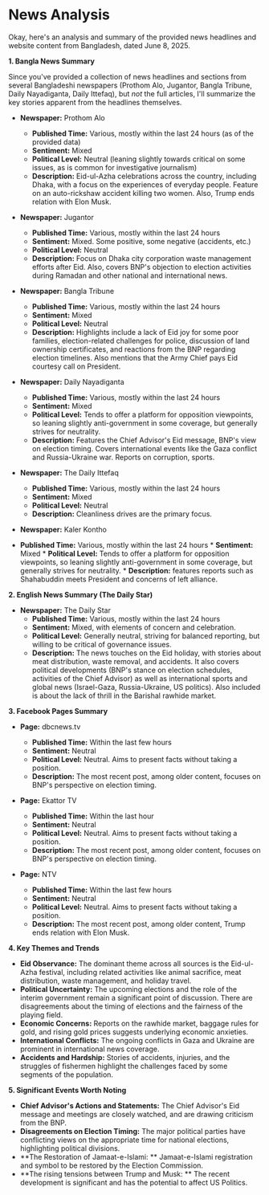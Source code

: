 # News Analysis

Okay, here's an analysis and summary of the provided news headlines and website content from Bangladesh, dated June 8, 2025.

**1. Bangla News Summary**

Since you've provided a collection of news headlines and sections from several Bangladeshi newspapers (Prothom Alo, Jugantor, Bangla Tribune, Daily Nayadiganta, Daily Ittefaq), but *not* the full articles, I'll summarize the key stories apparent from the headlines themselves.

*   **Newspaper:** Prothom Alo
    *   **Published Time:** Various, mostly within the last 24 hours (as of the provided data)
    *   **Sentiment:** Mixed
    *   **Political Level:** Neutral (leaning slightly towards critical on some issues, as is common for investigative journalism)
    *   **Description:** Eid-ul-Azha celebrations across the country, including Dhaka, with a focus on the experiences of everyday people. Feature on an auto-rickshaw accident killing two women. Also, Trump ends relation with Elon Musk.

*   **Newspaper:** Jugantor
    *   **Published Time:** Various, mostly within the last 24 hours
    *   **Sentiment:** Mixed. Some positive, some negative (accidents, etc.)
    *   **Political Level:** Neutral
    *   **Description:** Focus on Dhaka city corporation waste management efforts after Eid. Also, covers BNP's objection to election activities during Ramadan and other national and international news.

*   **Newspaper:** Bangla Tribune
    *   **Published Time:** Various, mostly within the last 24 hours
    *   **Sentiment:** Mixed
    *   **Political Level:** Neutral
    *   **Description:** Highlights include a lack of Eid joy for some poor families, election-related challenges for police, discussion of land ownership certificates, and reactions from the BNP regarding election timelines. Also mentions that the Army Chief pays Eid courtesy call on President.

*   **Newspaper:** Daily Nayadiganta
    *   **Published Time:** Various, mostly within the last 24 hours
    *   **Sentiment:** Mixed
    *   **Political Level:** Tends to offer a platform for opposition viewpoints, so leaning slightly anti-government in some coverage, but generally strives for neutrality.
    *   **Description:** Features the Chief Advisor's Eid message, BNP's view on election timing. Covers international events like the Gaza conflict and Russia-Ukraine war. Reports on corruption, sports.

*   **Newspaper:** The Daily Ittefaq
    *   **Published Time:** Various, mostly within the last 24 hours
    *   **Sentiment:** Mixed
    *   **Political Level:** Neutral
    *   **Description:** Cleanliness drives are the primary focus.
    

*   **Newspaper:** Kaler Kontho
   *  **Published Time:** Various, mostly within the last 24 hours
    *   **Sentiment:** Mixed
    *   **Political Level:** Tends to offer a platform for opposition viewpoints, so leaning slightly anti-government in some coverage, but generally strives for neutrality.
    *   **Description:** features reports such as Shahabuddin meets President and concerns of left alliance.
     

**2. English News Summary (The Daily Star)**

*   **Newspaper:** The Daily Star
    *   **Published Time:** Various, mostly within the last 24 hours
    *   **Sentiment:** Mixed, with elements of concern and celebration.
    *   **Political Level:** Generally neutral, striving for balanced reporting, but willing to be critical of governance issues.
    *   **Description:** The news touches on the Eid holiday, with stories about meat distribution, waste removal, and accidents.  It also covers political developments (BNP's stance on election schedules, activities of the Chief Advisor) as well as international sports and global news (Israel-Gaza, Russia-Ukraine, US politics). Also included is about the lack of thrill in the Barishal rawhide market.

**3. Facebook Pages Summary**

*   **Page:** dbcnews.tv
    *   **Published Time:**  Within the last few hours
    *   **Sentiment:** Neutral
    *   **Political Level:** Neutral. Aims to present facts without taking a position.
    *   **Description:** The most recent post, among older content, focuses on BNP's perspective on election timing.

*   **Page:** Ekattor TV
    *   **Published Time:** Within the last hour
    *   **Sentiment:** Neutral
    *   **Political Level:** Neutral. Aims to present facts without taking a position.
    *   **Description:** The most recent post, among older content, focuses on BNP's perspective on election timing.

*   **Page:** NTV
    *   **Published Time:**  Within the last few hours
    *   **Sentiment:** Neutral
    *   **Political Level:** Neutral. Aims to present facts without taking a position.
    *   **Description:** The most recent post, among older content, Trump ends relation with Elon Musk.

**4. Key Themes and Trends**

*   **Eid Observance:** The dominant theme across all sources is the Eid-ul-Azha festival, including related activities like animal sacrifice, meat distribution, waste management, and holiday travel.
*   **Political Uncertainty:** The upcoming elections and the role of the interim government remain a significant point of discussion. There are disagreements about the timing of elections and the fairness of the playing field.
*   **Economic Concerns:** Reports on the rawhide market, baggage rules for gold, and rising gold prices suggests underlying economic anxieties.
*   **International Conflicts:** The ongoing conflicts in Gaza and Ukraine are prominent in international news coverage.
*   **Accidents and Hardship:** Stories of accidents, injuries, and the struggles of fishermen highlight the challenges faced by some segments of the population.

**5. Significant Events Worth Noting**

*   **Chief Advisor's Actions and Statements:** The Chief Advisor's Eid message and meetings are closely watched, and are drawing criticism from the BNP.
*   **Disagreements on Election Timing:** The major political parties have conflicting views on the appropriate time for national elections, highlighting political divisions.
*    **The Restoration of Jamaat-e-Islami: ** Jamaat-e-Islami registration and symbol to be restored by the Election Commission.
*    **The rising tensions between Trump and Musk: ** The recent development is significant and has the potential to affect US Politics. 

